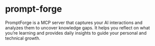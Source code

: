 # prompt-forge
PromptForge is a MCP server that captures your AI interactions and analyzes them to uncover knowledge gaps. It helps you reflect on what you’re learning and provides daily insights to guide your personal and technical growth.
